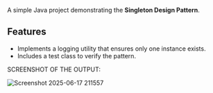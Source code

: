A simple Java project demonstrating the **Singleton Design Pattern**.

## Features
- Implements a logging utility that ensures only one instance exists.
- Includes a test class to verify the pattern.

SCREENSHOT OF THE OUTPUT:

![Screenshot 2025-06-17 211557](https://github.com/user-attachments/assets/3c7fff0f-225c-4cad-b7e3-1337ab9c02eb)

